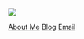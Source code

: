 <a href="https://github.com/devxb/gitanimals">
  <img src="https://render.gitanimals.org/farms/{SID12g}"/>
</a>

<div style="display:flex">

[About Me](https://sid12g.dev)
[Blog](https://post.sid12g.dev)
[Email](mailto:ad@sid12g.dev)
</div>
